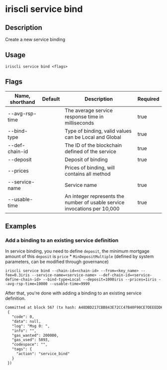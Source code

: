 # iriscli service bind 

## Description

Create a new service binding

## Usage

```
iriscli service bind <flags>
```

## Flags

| Name, shorthand       | Default | Description                                                               | Required |
| --------------------- | ------- | ------------------------------------------------------------------------- | -------- |
| --avg-rsp-time        |         | The average service response time in milliseconds                         | true     |
| --bind-type           |         | Type of binding, valid values can be Local and Global                     | true     |
| --def-chain-id        |         | The ID of the blockchain defined of the service                           | true     |
| --deposit             |         | Deposit of binding                                                        | true     |
| --prices              |         | Prices of binding, will contains all method                               |          |
| --service-name        |         | Service name                                                              | true     |
| --usable-time         |         | An integer represents the number of usable service invocations per 10,000 | true     |

## Examples

### Add a binding to an existing service definition
In service binding, you need to define `deposit`, the minimum mortgage amount of this `deposit` is `price` * `MinDepositMultiple` (defined by system parameters, can be modified through governance)

```shell
iriscli service bind --chain-id=<chain-id> --from=<key_name> --fee=0.3iris --service-name=<service-name> --def-chain-id=<service-define-chain-id> --bind-type=Local --deposit=1000iris --prices=1iris --avg-rsp-time=10000 --usable-time=9999
```

After that, you're done with adding a binding to an existing service definition.

```txt
Committed at block 567 (tx hash: A48DBD217CBB843E72CC47B40F90CE7DEEEDD6437C86A74A2976ADC9F449A034, response:
 {
   "code": 0,
   "data": null,
   "log": "Msg 0: ",
   "info": "",
   "gas_wanted": 200000,
   "gas_used": 5893,
   "codespace": "",
   "tags": {
     "action": "service_bind"
   }
 })
```

